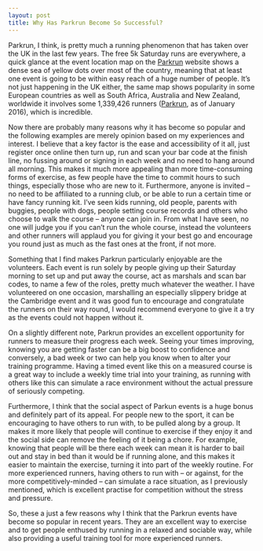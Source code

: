 ```yaml
---
layout: post
title: Why Has Parkrun Become So Successful?
---
```

Parkrun, I think, is pretty much a running phenomenon that has taken over the UK in the last few years. The free 5k Saturday runs are everywhere, a quick glance at the event location map on the [Parkrun](http://www.parkrun.org.uk/events/events/) website shows a dense sea of yellow dots over most of the country, meaning that at least one event is going to be within easy reach of a huge number of people. It’s not just happening in the UK either, the same map shows popularity in some European countries as well as South Africa, Australia and New Zealand, worldwide it involves some 1,339,426 runners ([Parkrun](http://www.parkrun.com/), as of January 2016), which is incredible.

Now there are probably many reasons why it has become so popular and the following examples are merely opinion based on my experiences and interest. I believe that a key factor is the ease and accessibility of it all, just register once online then turn up, run and scan your bar code at the finish line, no fussing around or signing in each week and no need to hang around all morning. This makes it much more appealing than more time-consuming forms of exercise, as few people have the time to commit hours to such things, especially those who are new to it. Furthermore, anyone is invited – no need to be affiliated to a running club, or be able to run a certain time or have fancy running kit. I’ve seen kids running, old people, parents with buggies, people with dogs, people setting course records and others who choose to walk the course – anyone can join in. From what I have seen, no one will judge you if you can’t run the whole course, instead the volunteers and other runners will applaud you for giving it your best go and encourage you round just as much as the fast ones at the front, if not more.

Something that I find makes Parkrun particularly enjoyable are the volunteers. Each event is run solely by people giving up their Saturday morning to set up and put away the course, act as marshals and scan bar codes, to name a few of the roles, pretty much whatever the weather. I have volunteered on one occasion, marshalling an especially slippery bridge at the Cambridge event and it was good fun to encourage and congratulate the runners on their way round, I would recommend everyone to give it a try as the events could not happen without it.

On a slightly different note, Parkrun provides an excellent opportunity for runners to measure their progress each week. Seeing your times improving, knowing you are getting faster can be a big boost to confidence and conversely, a bad week or two can help you know when to alter your training programme. Having a timed event like this on a measured course is a great way to include a weekly time trial into your training, as running with others like this can simulate a race environment without the actual pressure of seriously competing.

Furthermore, I think that the social aspect of Parkun events is a huge bonus and definitely part of its appeal. For people new to the sport, it can be encouraging to have others to run with, to be pulled along by a group. It makes it more likely that people will continue to exercise if they enjoy it and the social side can remove the feeling of it being a chore. For example, knowing that people will be there each week can mean it is harder to bail out and stay in bed than it would be if running alone, and this makes it easier to maintain the exercise, turning it into part of the weekly routine. For more experienced runners, having others to run with – or against, for the more competitively-minded – can simulate a race situation, as I previously mentioned, which is excellent practise for competition without the stress and pressure.

So, these a just a few reasons why I think that the Parkrun events have become so popular in recent years. They are an excellent way to exercise and to get people enthused by running in a relaxed and sociable way, while also providing a useful training tool for more experienced runners.
